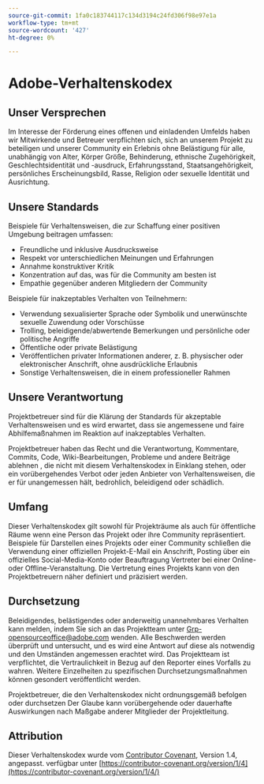 ```yaml
---
source-git-commit: 1fa0c183744117c134d3194c24fd306f98e97e1a
workflow-type: tm+mt
source-wordcount: '427'
ht-degree: 0%

---
```

# Adobe-Verhaltenskodex

## Unser Versprechen

Im Interesse der Förderung eines offenen und einladenden Umfelds haben wir
Mitwirkende und Betreuer verpflichten sich, sich an unserem Projekt zu beteiligen und
unserer Community ein Erlebnis ohne Belästigung für alle, unabhängig von Alter, Körper
Größe, Behinderung, ethnische Zugehörigkeit, Geschlechtsidentität und -ausdruck, Erfahrungsstand,
Staatsangehörigkeit, persönliches Erscheinungsbild, Rasse, Religion oder sexuelle Identität und
Ausrichtung.

## Unsere Standards

Beispiele für Verhaltensweisen, die zur Schaffung einer positiven Umgebung beitragen
umfassen:

* Freundliche und inklusive Ausdrucksweise
* Respekt vor unterschiedlichen Meinungen und Erfahrungen
* Annahme konstruktiver Kritik
* Konzentration auf das, was für die Community am besten ist
* Empathie gegenüber anderen Mitgliedern der Community

Beispiele für inakzeptables Verhalten von Teilnehmern:

* Verwendung sexualisierter Sprache oder Symbolik und unerwünschte sexuelle Zuwendung oder
Vorschüsse
* Trolling, beleidigende/abwertende Bemerkungen und persönliche oder politische Angriffe
* Öffentliche oder private Belästigung
* Veröffentlichen privater Informationen anderer, z. B. physischer oder elektronischer
Anschrift, ohne ausdrückliche Erlaubnis
* Sonstige Verhaltensweisen, die in einem
professioneller Rahmen

## Unsere Verantwortung

Projektbetreuer sind für die Klärung der Standards für akzeptable
Verhaltensweisen und es wird erwartet, dass sie angemessene und faire Abhilfemaßnahmen im
Reaktion auf inakzeptables Verhalten.

Projektbetreuer haben das Recht und die Verantwortung,
Kommentare, Commits, Code, Wiki-Bearbeitungen, Probleme und andere Beiträge ablehnen
, die nicht mit diesem Verhaltenskodex in Einklang stehen, oder ein vorübergehendes Verbot oder
jeden Anbieter von Verhaltensweisen, die er für unangemessen hält,
bedrohlich, beleidigend oder schädlich.

## Umfang

Dieser Verhaltenskodex gilt sowohl für Projekträume als auch für öffentliche Räume
wenn eine Person das Projekt oder ihre Community repräsentiert. Beispiele für
Darstellen eines Projekts oder einer Community schließen die Verwendung einer offiziellen Projekt-E-Mail ein
Anschrift, Posting über ein offizielles Social-Media-Konto oder Beauftragung
Vertreter bei einer Online- oder Offline-Veranstaltung. Die Vertretung eines Projekts kann
von den Projektbetreuern näher definiert und präzisiert werden.

## Durchsetzung

Beleidigendes, belästigendes oder anderweitig unannehmbares Verhalten kann
melden, indem Sie sich an das Projektteam unter Grp-opensourceoffice@adobe.com wenden. Alle
Beschwerden werden überprüft und untersucht, und es wird eine Antwort auf diese
als notwendig und den Umständen angemessen erachtet wird. Das Projektteam ist
verpflichtet, die Vertraulichkeit in Bezug auf den Reporter eines Vorfalls zu wahren.
Weitere Einzelheiten zu spezifischen Durchsetzungsmaßnahmen können gesondert veröffentlicht werden.

Projektbetreuer, die den Verhaltenskodex nicht ordnungsgemäß befolgen oder durchsetzen
Der Glaube kann vorübergehende oder dauerhafte Auswirkungen nach Maßgabe anderer
Mitglieder der Projektleitung.

## Attribution

Dieser Verhaltenskodex wurde vom [Contributor Covenant](https://contributor-covenant.org), Version 1.4, angepasst.
verfügbar unter [https://contributor-covenant.org/version/1/4](https://contributor-covenant.org/version/1/4/)
